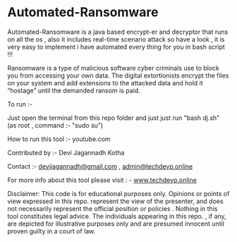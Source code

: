 # Automated-Ransomware
Automated-Ransomware is a java based encrypt-er  and decryptor  that runs on all the os , also it includes real-time scenario attack so have a look , it is very easy to implement i have automated every thing for you in bash script !!! 



Ransomware is a type of malicious software cyber criminals use to block you from accessing your own data. The digital extortionists encrypt the files on your system and add extensions to the attacked data and hold it “hostage” until the demanded ransom is paid.

To run :-

Just open the terminal from this repo folder and just just run "bash dj.sh" (as root , command :- "sudo su")


How to run this tool :- youtube.com


Contributed by :- Devi Jagannadh Kotha

Contact        :- devijagannadh@gmail.com , admin@techdevp.online 

For more info about this tool please visit : - www.techdevp.online




Disclaimer: This code is for educational purposes only. Opinions or points of view expressed in this repo. represent the view of the presenter, and does not necessarily represent the official position or policies . Nothing in this tool constitutes legal advice. The individuals appearing in this repo. , if any, are depicted for illustrative purposes only and are presumed innocent until proven guilty in a court of law.
